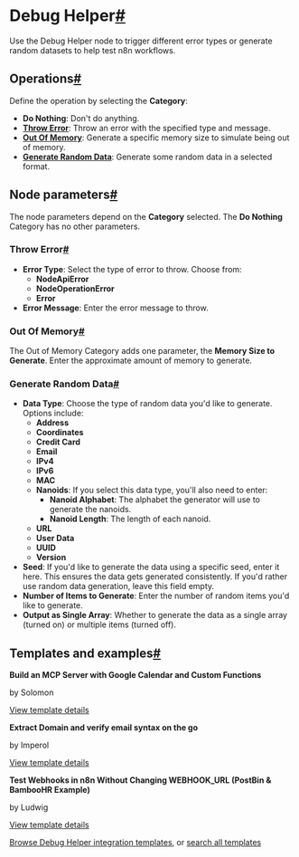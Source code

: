[](https://github.com/n8n-io/n8n-docs/edit/main/docs/integrations/builtin/core-nodes/n8n-nodes-base.debughelper.md "Edit this page")

# Debug Helper[#](#debug-helper "Permanent link")

Use the Debug Helper node to trigger different error types or generate random datasets to help test n8n workflows.

## Operations[#](#operations "Permanent link")

Define the operation by selecting the **Category**:

*   **Do Nothing**: Don't do anything.
*   [**Throw Error**](#throw-error): Throw an error with the specified type and message.
*   [**Out Of Memory**](#out-of-memory): Generate a specific memory size to simulate being out of memory.
*   [**Generate Random Data**](#generate-random-data): Generate some random data in a selected format.

## Node parameters[#](#node-parameters "Permanent link")

The node parameters depend on the **Category** selected. The **Do Nothing** Category has no other parameters.

### Throw Error[#](#throw-error "Permanent link")

*   **Error Type**: Select the type of error to throw. Choose from:
    *   **NodeApiError**
    *   **NodeOperationError**
    *   **Error**
*   **Error Message**: Enter the error message to throw.

### Out Of Memory[#](#out-of-memory "Permanent link")

The Out of Memory Category adds one parameter, the **Memory Size to Generate**. Enter the approximate amount of memory to generate.

### Generate Random Data[#](#generate-random-data "Permanent link")

*   **Data Type**: Choose the type of random data you'd like to generate. Options include:
    *   **Address**
    *   **Coordinates**
    *   **Credit Card**
    *   **Email**
    *   **IPv4**
    *   **IPv6**
    *   **MAC**
    *   **Nanoids**: If you select this data type, you'll also need to enter:
        *   **Nanoid Alphabet**: The alphabet the generator will use to generate the nanoids.
        *   **Nanoid Length**: The length of each nanoid.
    *   **URL**
    *   **User Data**
    *   **UUID**
    *   **Version**
*   **Seed**: If you'd like to generate the data using a specific seed, enter it here. This ensures the data gets generated consistently. If you'd rather use random data generation, leave this field empty.
*   **Number of Items to Generate**: Enter the number of random items you'd like to generate.
*   **Output as Single Array**: Whether to generate the data as a single array (turned on) or multiple items (turned off).

## Templates and examples[#](#templates-and-examples "Permanent link")

**Build an MCP Server with Google Calendar and Custom Functions**

by Solomon

[View template details](https://n8n.io/workflows/3514-build-an-mcp-server-with-google-calendar-and-custom-functions/)

**Extract Domain and verify email syntax on the go**

by Imperol

[View template details](https://n8n.io/workflows/2239-extract-domain-and-verify-email-syntax-on-the-go/)

**Test Webhooks in n8n Without Changing WEBHOOK\_URL (PostBin & BambooHR Example)**

by Ludwig

[View template details](https://n8n.io/workflows/2869-test-webhooks-in-n8n-without-changing-webhookurl-postbin-and-bamboohr-example/)

[Browse Debug Helper integration templates](https://n8n.io/integrations/debughelper/), or [search all templates](https://n8n.io/workflows/)